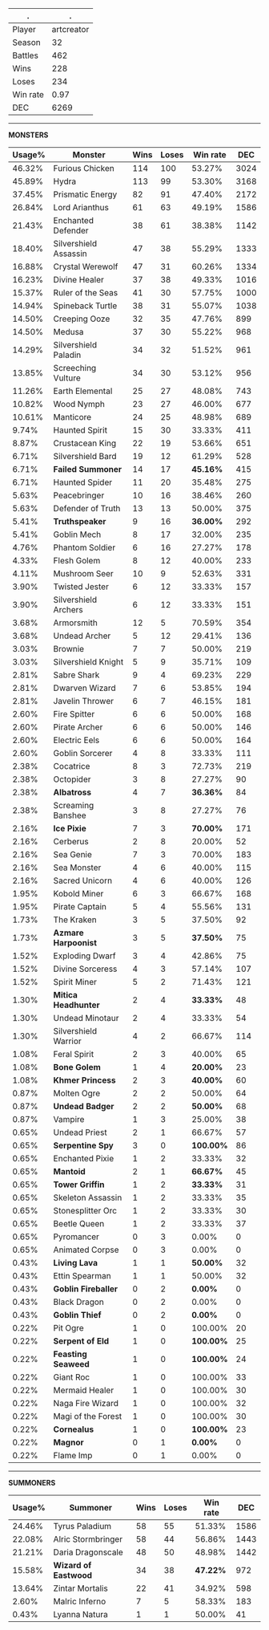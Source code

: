 .|.
|-|-
Player|artcreator
Season|32
Battles|462
Wins|228
Loses|234
Win rate|0.97
DEC|6269

---
**MONSTERS**

Usage%|Monster|Wins|Loses|Win rate|DEC|
-|-|-|-|-|-|
46.32%|Furious Chicken|114|100|53.27%|3024|
45.89%|Hydra|113|99|53.30%|3168|
37.45%|Prismatic Energy|82|91|47.40%|2172|
26.84%|Lord Arianthus|61|63|49.19%|1586|
21.43%|Enchanted Defender|38|61|38.38%|1142|
18.40%|Silvershield Assassin|47|38|55.29%|1333|
16.88%|Crystal Werewolf|47|31|60.26%|1334|
16.23%|Divine Healer|37|38|49.33%|1016|
15.37%|Ruler of the Seas|41|30|57.75%|1000|
14.94%|Spineback Turtle|38|31|55.07%|1038|
14.50%|Creeping Ooze|32|35|47.76%|899|
14.50%|Medusa|37|30|55.22%|968|
14.29%|Silvershield Paladin|34|32|51.52%|961|
13.85%|Screeching Vulture|34|30|53.12%|956|
11.26%|Earth Elemental|25|27|48.08%|743|
10.82%|Wood Nymph|23|27|46.00%|677|
10.61%|Manticore|24|25|48.98%|689|
9.74%|Haunted Spirit|15|30|33.33%|411|
8.87%|Crustacean King|22|19|53.66%|651|
6.71%|Silvershield Bard|19|12|61.29%|528|
6.71%|**Failed Summoner**|14|17|**45.16%**|415|
6.71%|Haunted Spider|11|20|35.48%|275|
5.63%|Peacebringer|10|16|38.46%|260|
5.63%|Defender of Truth|13|13|50.00%|375|
5.41%|**Truthspeaker**|9|16|**36.00%**|292|
5.41%|Goblin Mech|8|17|32.00%|235|
4.76%|Phantom Soldier|6|16|27.27%|178|
4.33%|Flesh Golem|8|12|40.00%|233|
4.11%|Mushroom Seer|10|9|52.63%|331|
3.90%|Twisted Jester|6|12|33.33%|157|
3.90%|Silvershield Archers|6|12|33.33%|151|
3.68%|Armorsmith|12|5|70.59%|354|
3.68%|Undead Archer|5|12|29.41%|136|
3.03%|Brownie|7|7|50.00%|219|
3.03%|Silvershield Knight|5|9|35.71%|109|
2.81%|Sabre Shark|9|4|69.23%|229|
2.81%|Dwarven Wizard|7|6|53.85%|194|
2.81%|Javelin Thrower|6|7|46.15%|181|
2.60%|Fire Spitter|6|6|50.00%|168|
2.60%|Pirate Archer|6|6|50.00%|146|
2.60%|Electric Eels|6|6|50.00%|164|
2.60%|Goblin Sorcerer|4|8|33.33%|111|
2.38%|Cocatrice|8|3|72.73%|219|
2.38%|Octopider|3|8|27.27%|90|
2.38%|**Albatross**|4|7|**36.36%**|84|
2.38%|Screaming Banshee|3|8|27.27%|76|
2.16%|**Ice Pixie**|7|3|**70.00%**|171|
2.16%|Cerberus|2|8|20.00%|52|
2.16%|Sea Genie|7|3|70.00%|183|
2.16%|Sea Monster|4|6|40.00%|115|
2.16%|Sacred Unicorn|4|6|40.00%|126|
1.95%|Kobold Miner|6|3|66.67%|168|
1.95%|Pirate Captain|5|4|55.56%|131|
1.73%|The Kraken|3|5|37.50%|92|
1.73%|**Azmare Harpoonist**|3|5|**37.50%**|75|
1.52%|Exploding Dwarf|3|4|42.86%|75|
1.52%|Divine Sorceress|4|3|57.14%|107|
1.52%|Spirit Miner|5|2|71.43%|121|
1.30%|**Mitica Headhunter**|2|4|**33.33%**|48|
1.30%|Undead Minotaur|2|4|33.33%|54|
1.30%|Silvershield Warrior|4|2|66.67%|114|
1.08%|Feral Spirit|2|3|40.00%|65|
1.08%|**Bone Golem**|1|4|**20.00%**|23|
1.08%|**Khmer Princess**|2|3|**40.00%**|60|
0.87%|Molten Ogre|2|2|50.00%|64|
0.87%|**Undead Badger**|2|2|**50.00%**|68|
0.87%|Vampire|1|3|25.00%|38|
0.65%|Undead Priest|2|1|66.67%|57|
0.65%|**Serpentine Spy**|3|0|**100.00%**|86|
0.65%|Enchanted Pixie|1|2|33.33%|32|
0.65%|**Mantoid**|2|1|**66.67%**|45|
0.65%|**Tower Griffin**|1|2|**33.33%**|31|
0.65%|Skeleton Assassin|1|2|33.33%|35|
0.65%|Stonesplitter Orc|1|2|33.33%|30|
0.65%|Beetle Queen|1|2|33.33%|37|
0.65%|Pyromancer|0|3|0.00%|0|
0.65%|Animated Corpse|0|3|0.00%|0|
0.43%|**Living Lava**|1|1|**50.00%**|32|
0.43%|Ettin Spearman|1|1|50.00%|32|
0.43%|**Goblin Fireballer**|0|2|**0.00%**|0|
0.43%|Black Dragon|0|2|0.00%|0|
0.43%|**Goblin Thief**|0|2|**0.00%**|0|
0.22%|Pit Ogre|1|0|100.00%|20|
0.22%|**Serpent of Eld**|1|0|**100.00%**|25|
0.22%|**Feasting Seaweed**|1|0|**100.00%**|24|
0.22%|Giant Roc|1|0|100.00%|33|
0.22%|Mermaid Healer|1|0|100.00%|30|
0.22%|Naga Fire Wizard|1|0|100.00%|32|
0.22%|Magi of the Forest|1|0|100.00%|30|
0.22%|**Cornealus**|1|0|**100.00%**|23|
0.22%|**Magnor**|0|1|**0.00%**|0|
0.22%|Flame Imp|0|1|0.00%|0|

---
**SUMMONERS**

Usage%|Summoner|Wins|Loses|Win rate|DEC|
-|-|-|-|-|-|
24.46%|Tyrus Paladium|58|55|51.33%|1586|
22.08%|Alric Stormbringer|58|44|56.86%|1443|
21.21%|Daria Dragonscale|48|50|48.98%|1442|
15.58%|**Wizard of Eastwood**|34|38|**47.22%**|972|
13.64%|Zintar Mortalis|22|41|34.92%|598|
2.60%|Malric Inferno|7|5|58.33%|183|
0.43%|Lyanna Natura|1|1|50.00%|41|
